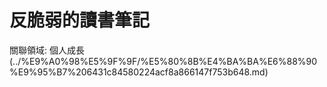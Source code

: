 # 反脆弱的讀書筆記

關聯領域: 個人成長 (../%E9%A0%98%E5%9F%9F/%E5%80%8B%E4%BA%BA%E6%88%90%E9%95%B7%206431c84580224acf8a866147f753b648.md)